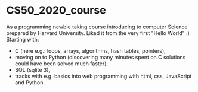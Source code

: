 # CS50_2020_course
As a programming newbie taking course introducing to computer Science prepared by Harvard University.
Liked it from the very first "Hello World" :) 
Starting with: 
- C (here e.g.: loops, arrays, algorithms, hash tables, pointers), 
- moving on to Python (discovering many minutes spent on C solutions could have been solved much faster), 
- SQL (sqlite 3), 
- tracks with e.g. basics into web programming with html, css, JavaScript and Python.
